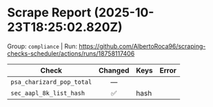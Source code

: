 # Scrape Report (2025-10-23T18:25:02.820Z)

Group: `compliance`  |  Run: https://github.com/AlbertoRoca96/scraping-checks-scheduler/actions/runs/18758117406

| Check | Changed | Keys | Error |
|---|:---:|:--|:--|
| `psa_charizard_pop_total` | — |  |  |
| `sec_aapl_8k_list_hash` | ✅ | hash |  |
